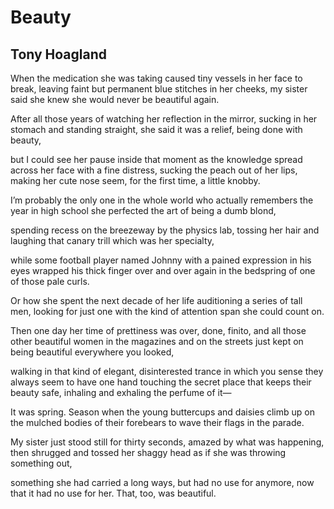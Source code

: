 # Beauty
## Tony Hoagland
When the medication she was taking
caused tiny vessels in her face to break,
leaving faint but permanent blue stitches in her cheeks,
my sister said she knew she would
never be beautiful again.

After all those years
of watching her reflection in the mirror,
sucking in her stomach and standing straight,
she said it was a relief,
being done with beauty,

but I could see her pause inside that moment
as the knowledge spread across her face
with a fine distress, sucking
the peach out of her lips,
making her cute nose seem, for the first time,
a little knobby.

I’m probably the only one in the whole world
who actually remembers the year in high school
she perfected the art
of being a dumb blond,

spending recess on the breezeway by the physics lab,
tossing her hair and laughing that canary trill
which was her specialty,

while some football player named Johnny
with a pained expression in his eyes
wrapped his thick finger over and over again
in the bedspring of one of those pale curls.

Or how she spent the next decade of her life
auditioning a series of tall men,
looking for just one with the kind
of attention span she could count on.

Then one day her time of prettiness
was over, done, finito,
and all those other beautiful women
in the magazines and on the streets
just kept on being beautiful
everywhere you looked,

walking in that kind of elegant, disinterested trance
in which you sense they always seem to have one hand
touching the secret place
that keeps their beauty safe,
inhaling and exhaling the perfume of it—

It was spring. Season when the young
buttercups and daisies climb up on the
mulched bodies of their forebears
to wave their flags in the parade.

My sister just stood still for thirty seconds,
amazed by what was happening,
then shrugged and tossed her shaggy head
as if she was throwing something out,

something she had carried a long ways,
but had no use for anymore,
now that it had no use for her.
That, too, was beautiful.